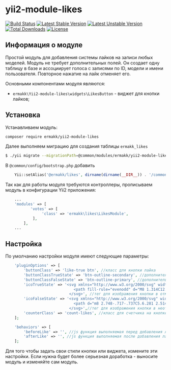 # yii2-module-likes
[![Build Status](https://travis-ci.org/ermakk/yii2-module-likes.svg?branch=master)](https://travis-ci.org/ermakk/yii2-module-likes)
[![Latest Stable Version](https://poser.pugx.org/ermakk/yii2-module-likes/v/stable)](https://packagist.org/packages/ermakk/yii2-module-likes)
[![Latest Unstable Version](https://poser.pugx.org/ermakk/yii2-module-likes/v/unstable)](https://packagist.org/packages/ermakk/yii2-module-likes)
[![Total Downloads](https://poser.pugx.org/ermakk/yii2-module-likes/downloads)](https://packagist.org/packages/ermakk/yii2-module-likes)
[![License](https://poser.pugx.org/ermakk/yii2-module-likes/license)](https://packagist.org/packages/ermakk/yii2-module-likes)

## Информация о модуле

Простой модуль для добавления системы лайков на записи любых моделей. Модуль не требует дополнительных полей. Он создает одну таблицу в базе и ассоциирует голоса с записями по ID, модели и имени пользователя.
Повторное нажатие на лайк отменяет его.

Основными компонентами модуля являются:

- `ermakk\Yii2-module-likes\widgets\LikesButton` \- виджет для кнопки лайков;

## Установка

Устанавливаем модуль:

```bash
composer require ermakk/yii2-module-likes 
```

Далее выполняем миграцию для создания таблицы `ermakk_likes`

```bash
$ ./yii migrate --migrationPath=@common/modules/ermakk/yii2-module-likes/src/migrations/
```

В `@common/config/bootstrap.php` добавить

```php
    Yii::setAlias('@ermakk/likes', dirname(dirname(__DIR__)) . '/common/modules/ermakk/Yii2-module-likes/src');
```

Так как для работы модуля требуются контроллеры, прописываем модуль в конфигурации Yii2 приложения:

```php
    ...
    'modules' => [
           'votes' => [
                'class' => 'ermakk\likes\LikesModule',
            ],
        ],
    ...
```

## Настройка

По умолчанию настройки модуля имеют следующие параметры:

```php
    'pluginOptions' => [
        'buttonClass' => 'like-true btn', //класс для кнопки лайка
        'buttonClassTrueState' => 'btn-outline-secondary', //дополнительный класс для кнопки в отмеченном состоянии
        'buttonClassFalseState' => 'btn-outline-primary', //дополнительный класс для кнопки в неотмеченном состоянии
        'icoTrueState' => '<svg xmlns="http://www.w3.org/2000/svg" width="16" height="16" fill="currentColor" class="bi bi-heart-fill" viewBox="0 0 16 16">
                              <path fill-rule="evenodd" d="M8 1.314C12.438-3.248 23.534 4.735 8 15-7.534 4.736 3.562-3.248 8 1.314z"/>
                            </svg>', //тег для изображения кнопки в отмеченном состоянии
        'icoFalseState' => '<svg xmlns="http://www.w3.org/2000/svg" width="16" height="16" fill="currentColor" class="bi bi-heart" viewBox="0 0 16 16">
                              <path d="m8 2.748-.717-.737C5.6.281 2.514.878 1.4 3.053c-.523 1.023-.641 2.5.314 4.385.92 1.815 2.834 3.989 6.286 6.357 3.452-2.368 5.365-4.542 6.286-6.357.955-1.886.838-3.362.314-4.385C13.486.878 10.4.28 8.717 2.01L8 2.748zM8 15C-7.333 4.868 3.279-3.04 7.824 1.143c.06.055.119.112.176.171a3.12 3.12 0 0 1 .176-.17C12.72-3.042 23.333 4.867 8 15z"/>
                            </svg>',//тег для изображения кнопки в неотмеченном состоянии
        'counterClass' => 'count-likes', //класс для счетчика на кнопке
    ];

    'behaviors' => [
        'beforeLike' => '', //js функция выполняемая перед добавления лайка
        'afterLike' => '', //js функция выполняемая после добавления лайка
    ];
```

Для того чтобы задать свои стили кнопки или виджета, измените эти настройки. Если нужна будет более серьезная доработка \- выносите модуль и изменяйте сам модуль.